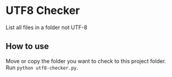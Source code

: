 
UTF8 Checker
============

List all files in a folder not UTF-8


How to use
----------

Move or copy the folder you want to check to this project folder.  
Run `python utf8-checker.py`.  